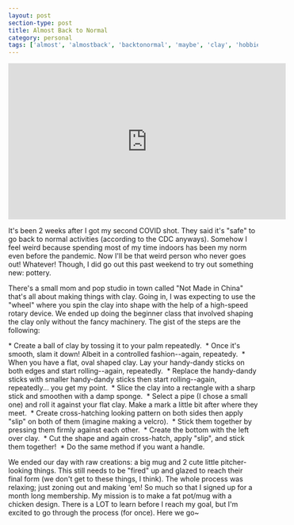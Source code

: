 ```yaml
---
layout: post
section-type: post
title: Almost Back to Normal
category: personal
tags: ['almost', 'almostback', 'backtonormal', 'maybe', 'clay', 'hobbies']
---
```

<p align="center">
	<div class="videoWrapper">
        <iframe width="560" height="315" src="https://www.youtube.com/embed/wWO6bdVrmak" frameborder="0" allow="accelerometer; autoplay; encrypted-media; gyroscope; picture-in-picture" allowfullscreen></iframe>
	</div>
</p>

It's been 2 weeks after I got my second COVID shot. They said it's "safe" to go back to normal activities (according to the CDC anyways). Somehow I feel weird because spending most of my time indoors has been my norm even before the pandemic. Now I'll be that weird person who never goes out! Whatever! Though, I did go out this past weekend to try out something new: pottery. 

There's a small mom and pop studio in town called "Not Made in China" that's all about making things with clay. Going in, I was expecting to use the "wheel" where you spin the clay into shape with the help of a high-speed rotary device. We ended up doing the beginner class that involved shaping the clay only without the fancy machinery. The gist of the steps are the following:

<p style="text-align: left">
* Create a ball of clay by tossing it to your palm repeatedly.&nbsp;
* Once it's smooth, slam it down! Albeit in a controlled fashion--again, repeatedy.&nbsp;
* When you have a flat, oval shaped clay. Lay your handy-dandy sticks on both edges and start rolling--again, repeatedly.&nbsp;
* Replace the handy-dandy sticks with smaller handy-dandy sticks then start rolling--again, repeatedly... you get my point.&nbsp;
* Slice the clay into a rectangle with a sharp stick and smoothen with a damp sponge.&nbsp;
* Select a pipe (I chose a small one) and roll it against your flat clay. Make a mark a little bit after where they meet.&nbsp;
* Create cross-hatching looking pattern on both sides then apply "slip" on both of them (imagine making a velcro).&nbsp;
* Stick them together by pressing them firmly against each other.&nbsp;
* Create the bottom with the left over clay.&nbsp;
* Cut the shape and again cross-hatch, apply "slip", and stick them together!&nbsp;
* Do the same method if you want a handle.&nbsp;
</p>

We ended our day with raw creations: a big mug and 2 cute little pitcher-looking things. This still needs to be "fired" up and glazed to reach their final form (we don't get to these things, I think). The whole process was relaxing; just zoning out and making 'em! So much so that I signed up for a month long membership. My mission is to make a fat pot/mug with a chicken design. There is a LOT to learn before I reach my goal, but I'm excited to go through the process (for once). Here we go~
